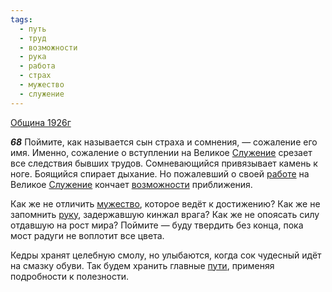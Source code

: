 ```yaml
---
tags:
  - путь
  - труд
  - возможности
  - рука
  - работа
  - страх
  - мужество
  - служение
---
```


[Община 1926г](https://127.0.0.1:4002/agni/1926)

___68___
Поймите, как называется сын страха и сомнения, — сожаление его имя. Именно, сожаление о вступлении на Великое [Служение](../../../tags/#служение) срезает все следствия бывших трудов. Сомневающийся привязывает камень к ноге. Боящийся спирает дыхание. Но пожалевший о своей [работе](../../../tags/#работа) на Великое [Служение](../../../tags/#служение) кончает [возможности](../../../tags/#возможности) приближения.   

Как же не отличить [мужество](../../../tags/#мужество), которое ведёт к достижению? Как же не запомнить [руку](../../../tags/#рука), задержавшую кинжал врага? Как же не опоясать силу отдавшую на рост мира? Поймите — буду твердить без конца, пока мост радуги не воплотит все цвета.   

Кедры хранят целебную смолу, но улыбаются, когда сок чудесный идёт на смазку обуви. Так будем хранить главные [пути](../../../tags/#путь), применяя подробности к полезности.   

